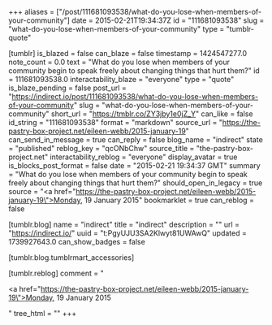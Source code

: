 +++
aliases = ["/post/111681093538/what-do-you-lose-when-members-of-your-community"]
date = 2015-02-21T19:34:37Z
id = "111681093538"
slug = "what-do-you-lose-when-members-of-your-community"
type = "tumblr-quote"

[tumblr]
is_blazed = false
can_blaze = false
timestamp = 1424547277.0
note_count = 0.0
text = "What do you lose when members of your community begin to speak freely about changing things that hurt them?"
id = 111681093538.0
interactability_blaze = "everyone"
type = "quote"
is_blaze_pending = false
post_url = "https://indirect.io/post/111681093538/what-do-you-lose-when-members-of-your-community"
slug = "what-do-you-lose-when-members-of-your-community"
short_url = "https://tmblr.co/ZY3jby1e0jZ_Y"
can_like = false
id_string = "111681093538"
format = "markdown"
source_url = "https://the-pastry-box-project.net/eileen-webb/2015-january-19"
can_send_in_message = true
can_reply = false
blog_name = "indirect"
state = "published"
reblog_key = "qcONbChw"
source_title = "the-pastry-box-project.net"
interactability_reblog = "everyone"
display_avatar = true
is_blocks_post_format = false
date = "2015-02-21 19:34:37 GMT"
summary = "What do you lose when members of your community begin to speak freely about changing things that hurt them?"
should_open_in_legacy = true
source = "<a href=\"https://the-pastry-box-project.net/eileen-webb/2015-january-19\">Monday, 19 January 2015</a>"
bookmarklet = true
can_reblog = false

[tumblr.blog]
name = "indirect"
title = "indirect"
description = ""
url = "https://indirect.io/"
uuid = "t:PgyUJU3SA2Klwyt81UWAwQ"
updated = 1739927643.0
can_show_badges = false

[tumblr.blog.tumblrmart_accessories]

[tumblr.reblog]
comment = "<p><a href=\"https://the-pastry-box-project.net/eileen-webb/2015-january-19\">Monday, 19 January 2015</a></p>"
tree_html = ""
+++
